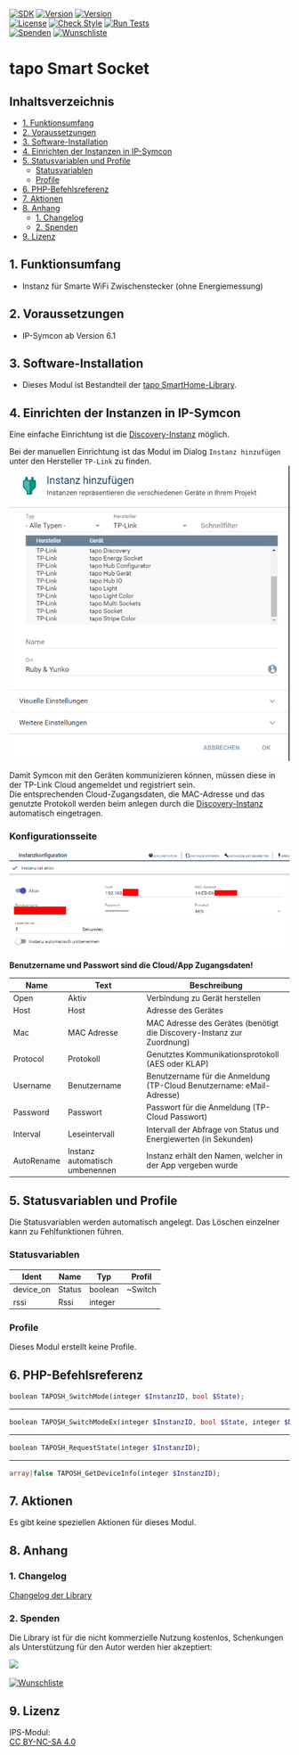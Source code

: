 [![SDK](https://img.shields.io/badge/Symcon-PHPModul-red.svg)](https://www.symcon.de/service/dokumentation/entwicklerbereich/sdk-tools/sdk-php/)
[![Version](https://img.shields.io/badge/Modul%20Version-1.70-blue.svg)](https://community.symcon.de/t/modul-tp-link-tapo-smarthome/131865)
[![Version](https://img.shields.io/badge/Symcon%20Version-6.1%20%3E-green.svg)](https://www.symcon.de/service/dokumentation/installation/migrationen/v60-v61-q1-2022/)  
[![License](https://img.shields.io/badge/License-CC%20BY--NC--SA%204.0-green.svg)](https://creativecommons.org/licenses/by-nc-sa/4.0/)
[![Check Style](https://github.com/Nall-chan/tapoSmartHome/workflows/Check%20Style/badge.svg)](https://github.com/Nall-chan/tapo-SmartHome/actions)
[![Run Tests](https://github.com/Nall-chan/tapoSmartHome/workflows/Run%20Tests/badge.svg)](https://github.com/Nall-chan/tapo-SmartHome/actions)  
[![Spenden](https://www.paypalobjects.com/de_DE/DE/i/btn/btn_donate_SM.gif)](#2-spenden)
[![Wunschliste](https://img.shields.io/badge/Wunschliste-Amazon-ff69fb.svg)](#2-spenden)  
# tapo Smart Socket<!-- omit in toc -->

## Inhaltsverzeichnis <!-- omit in toc -->

- [1. Funktionsumfang](#1-funktionsumfang)
- [2. Voraussetzungen](#2-voraussetzungen)
- [3. Software-Installation](#3-software-installation)
- [4. Einrichten der Instanzen in IP-Symcon](#4-einrichten-der-instanzen-in-ip-symcon)
- [5. Statusvariablen und Profile](#5-statusvariablen-und-profile)
  - [Statusvariablen](#statusvariablen)
  - [Profile](#profile)
- [6. PHP-Befehlsreferenz](#6-php-befehlsreferenz)
- [7. Aktionen](#7-aktionen)
- [8. Anhang](#8-anhang)
  - [1. Changelog](#1-changelog)
  - [2. Spenden](#2-spenden)
- [9. Lizenz](#9-lizenz)


## 1. Funktionsumfang

 - Instanz für Smarte WiFi Zwischenstecker (ohne Energiemessung)
 
## 2. Voraussetzungen

- IP-Symcon ab Version 6.1 

## 3. Software-Installation

* Dieses Modul ist Bestandteil der [tapo SmartHome-Library](../README.md#3-software-installation).  
  
## 4. Einrichten der Instanzen in IP-Symcon

Eine einfache Einrichtung ist die [Discovery-Instanz](../Tapo%20Discovery/README.md) möglich.  

Bei der manuellen Einrichtung ist das Modul im Dialog `Instanz hinzufügen` unter den Hersteller `TP-Link` zu finden.  
![Instanz hinzufügen](../imgs/module.png)  

Damit Symcon mit den Geräten kommunizieren können, müssen diese in der TP-Link Cloud angemeldet und registriert sein.  
Die entsprechenden Cloud-Zugangsdaten, die MAC-Adresse und das genutzte Protokoll werden beim anlegen durch die [Discovery-Instanz](../Tapo%20Discovery/README.md) automatisch eingetragen.

 ### Konfigurationsseite <!-- omit in toc -->

![Config](../imgs/conf_device.png)  

**Benutzername und Passwort sind die Cloud/App Zugangsdaten!**  

| Name       | Text                           | Beschreibung                                                           |
| ---------- | ------------------------------ | ---------------------------------------------------------------------- |
| Open       | Aktiv                          | Verbindung zu Gerät herstellen                                         |
| Host       | Host                           | Adresse des Gerätes                                                    |
| Mac        | MAC Adresse                    | MAC Adresse des Gerätes (benötigt die Discovery-Instanz zur Zuordnung) |
| Protocol   | Protokoll                      | Genutztes Kommunikationsprotokoll (AES oder KLAP)                      |
| Username   | Benutzername                   | Benutzername für die Anmeldung (TP-Cloud Benutzername: eMail-Adresse)  |
| Password   | Passwort                       | Passwort für die Anmeldung (TP-Cloud Passwort)                         |
| Interval   | Leseintervall                  | Intervall der Abfrage von Status und Energiewerten (in Sekunden)       |
| AutoRename | Instanz automatisch umbenennen | Instanz erhält den Namen, welcher in der App vergeben wurde            |

## 5. Statusvariablen und Profile

Die Statusvariablen werden automatisch angelegt. Das Löschen einzelner kann zu Fehlfunktionen führen.

### Statusvariablen
| Ident     | Name   | Typ     | Profil  |
| --------- | ------ | ------- | ------- |
| device_on | Status | boolean | ~Switch |
| rssi      | Rssi   | integer |         |


### Profile

Dieses Modul erstellt keine Profile.  

## 6. PHP-Befehlsreferenz

``` php
boolean TAPOSH_SwitchMode(integer $InstanzID, bool $State);
```
---  
``` php
boolean TAPOSH_SwitchModeEx(integer $InstanzID, bool $State, integer $Delay);
```
---  
``` php
boolean TAPOSH_RequestState(integer $InstanzID);
```
---  
``` php
array|false TAPOSH_GetDeviceInfo(integer $InstanzID);
```

## 7. Aktionen

Es gibt keine speziellen Aktionen für dieses Modul.  

## 8. Anhang

### 1. Changelog

[Changelog der Library](../README.md#1-changelog)

### 2. Spenden

  Die Library ist für die nicht kommerzielle Nutzung kostenlos, Schenkungen als Unterstützung für den Autor werden hier akzeptiert:  

<a href="https://www.paypal.com/donate?hosted_button_id=G2SLW2MEMQZH2" target="_blank"><img src="https://www.paypalobjects.com/de_DE/DE/i/btn/btn_donate_LG.gif" border="0" /></a>

[![Wunschliste](https://img.shields.io/badge/Wunschliste-Amazon-ff69fb.svg)](https://www.amazon.de/hz/wishlist/ls/YU4AI9AQT9F?ref_=wl_share) 


## 9. Lizenz

  IPS-Modul:  
  [CC BY-NC-SA 4.0](https://creativecommons.org/licenses/by-nc-sa/4.0/)  
  